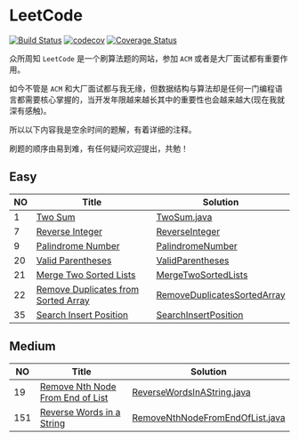 # LeetCode

[![Build Status](https://travis-ci.org/crossoverJie/leetcode.svg?branch=master)](https://travis-ci.org/crossoverJie/leetcode)
[![codecov](https://codecov.io/gh/crossoverJie/leetcode/branch/master/graph/badge.svg)](https://codecov.io/gh/crossoverJie/leetcode)
[![Coverage Status](https://coveralls.io/repos/github/crossoverJie/leetcode/badge.svg)](https://coveralls.io/github/crossoverJie/leetcode)

众所周知 `LeetCode` 是一个刷算法题的网站，参加 `ACM` 或者是大厂面试都有重要作用。

如今不管是 `ACM` 和大厂面试都与我无缘，但数据结构与算法却是任何一门编程语言都需要核心掌握的，当开发年限越来越长其中的重要性也会越来越大(现在我就深有感触)。

所以以下内容我是空余时间的题解，有着详细的注释。

刷题的顺序由易到难，有任何疑问欢迎提出，共勉！



## Easy

NO | Title | Solution
---- | --- | ---
1| [Two Sum](https://leetcode.com/problems/two-sum)   | [TwoSum.java](https://github.com/crossoverJie/leetcode/blob/master/src/main/java/com/crossoverjie/leetcode/easy/TwoSum.java)
7 |  [Reverse Integer](https://leetcode.com/problems/reverse-integer/) | [ReverseInteger](https://github.com/crossoverJie/leetcode/blob/master/src/main/java/com/crossoverjie/leetcode/easy/ReverseInteger.java)
9 |  [Palindrome Number](https://leetcode.com/problems/palindrome-number/description/) | [PalindromeNumber](https://github.com/crossoverJie/leetcode/blob/master/src/main/java/com/crossoverjie/leetcode/easy/PalindromeNumber.java)
20 |  [Valid Parentheses](https://leetcode.com/problems/valid-parentheses/description/) | [ValidParentheses](https://github.com/crossoverJie/leetcode/blob/master/src/main/java/com/crossoverjie/leetcode/easy/ValidParentheses.java)
21 |  [Merge Two Sorted Lists](https://leetcode.com/problems/merge-two-sorted-lists/description/) | [MergeTwoSortedLists](https://github.com/crossoverJie/leetcode/blob/master/src/main/java/com/crossoverjie/leetcode/easy/MergeTwoSortedLists.java)
22 |  [Remove Duplicates from Sorted Array](https://leetcode.com/problems/remove-duplicates-from-sorted-array/description/) | [RemoveDuplicatesSortedArray](https://github.com/crossoverJie/leetcode/blob/master/src/main/java/com/crossoverjie/leetcode/easy/RemoveDuplicatesSortedArray.java)
35 |  [Search Insert Position](https://leetcode.com/problems/search-insert-position/description/) | [SearchInsertPosition](https://github.com/crossoverJie/leetcode/blob/master/src/main/java/com/crossoverjie/leetcode/easy/SearchInsertPosition.java)


## Medium

NO | Title | Solution
---- | --- | ---
19| [Remove Nth Node From End of List](https://leetcode.com/problems/remove-nth-node-from-end-of-list/description/)   | [ReverseWordsInAString.java](https://github.com/crossoverJie/leetcode/blob/master/src/main/java/com/crossoverjie/leetcode/medium/ReverseWordsInAString.java)
151| [Reverse Words in a String](https://leetcode.com/problems/reverse-words-in-a-string/description/)   | [RemoveNthNodeFromEndOfList.java](https://github.com/crossoverJie/leetcode/blob/master/src/main/java/com/crossoverjie/leetcode/medium/RemoveNthNodeFromEndOfList.java)
